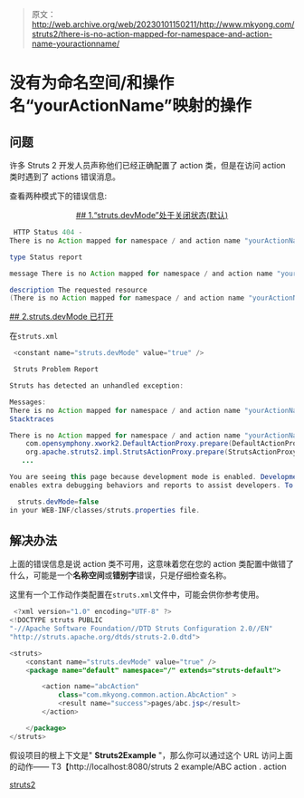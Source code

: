 > 原文：<http://web.archive.org/web/20230101150211/http://www.mkyong.com/struts2/there-is-no-action-mapped-for-namespace-and-action-name-youractionname/>

# 没有为命名空间/和操作名“yourActionName”映射的操作

## 问题

许多 Struts 2 开发人员声称他们已经正确配置了 action 类，但是在访问 action 类时遇到了 actions 错误消息。

查看两种模式下的错误信息:

 <ins class="adsbygoogle" style="display:block; text-align:center;" data-ad-format="fluid" data-ad-layout="in-article" data-ad-client="ca-pub-2836379775501347" data-ad-slot="6894224149">## 1.“struts.devMode”处于关闭状态(默认)

```java
 HTTP Status 404 - 
There is no Action mapped for namespace / and action name "yourActionName".

type Status report 

message There is no Action mapped for namespace / and action name "yourActionName".

description The requested resource 
(There is no Action mapped for namespace / and action name "yourActionName".) is not available. 
```

 <ins class="adsbygoogle" style="display:block" data-ad-client="ca-pub-2836379775501347" data-ad-slot="8821506761" data-ad-format="auto" data-ad-region="mkyongregion">## 2.struts.devMode 已打开

在`struts.xml`

```java
 <constant name="struts.devMode" value="true" /> 
```

```java
 Struts Problem Report

Struts has detected an unhandled exception:

Messages:	
There is no Action mapped for namespace / and action name "yourActionName".
Stacktraces

There is no Action mapped for namespace / and action name "yourActionName". - [unknown location]
    com.opensymphony.xwork2.DefaultActionProxy.prepare(DefaultActionProxy.java:178)
    org.apache.struts2.impl.StrutsActionProxy.prepare(StrutsActionProxy.java:61)
   ...

You are seeing this page because development mode is enabled. Development mode, or devMode, 
enables extra debugging behaviors and reports to assist developers. To disable this mode, set:

  struts.devMode=false
in your WEB-INF/classes/struts.properties file. 
```

## 解决办法

上面的错误信息是说 action 类不可用，这意味着您在您的 action 类配置中做错了什么，可能是一个**名称空间**或**错别字**错误，只是仔细检查名称。

这里有一个工作动作类配置在`struts.xml`文件中，可能会供你参考使用。

```java
 <?xml version="1.0" encoding="UTF-8" ?>
<!DOCTYPE struts PUBLIC
"-//Apache Software Foundation//DTD Struts Configuration 2.0//EN"
"http://struts.apache.org/dtds/struts-2.0.dtd">

<struts>
 	<constant name="struts.devMode" value="true" />
	<package name="default" namespace="/" extends="struts-default">

		<action name="abcAction" 
			class="com.mkyong.common.action.AbcAction" >
			<result name="success">pages/abc.jsp</result>
		</action>

	</package>
</struts> 
```

假设项目的根上下文是" **Struts2Example** "，那么你可以通过这个 URL 访问上面的动作——
T3【http://localhost:8080/struts 2 example/ABC action . action

[struts2](http://web.archive.org/web/20190304030444/http://www.mkyong.com/tag/struts2/)







